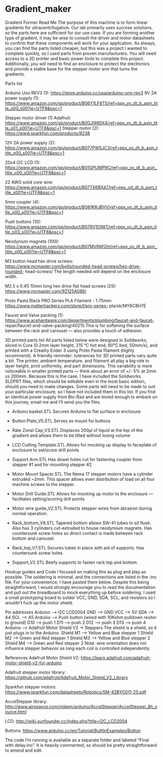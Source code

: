 # Gradient_maker
Gradient Former Read Me
The purpose of this machine is to form linear gradients for ultracentrifugation. Our lab primarily uses sucrose solutions, so the parts here are sufficient for our use case. If you are forming another type of gradient, it may be wise to consult the driver and motor datasheets to confirm that these components will work for your application. As always, you can find the parts listed cheaper, but this was a project I wanted to complete quickly, so I used parts from proven manufacturers. You will need access to a 3D printer and basic power tools to complete this project. Additionally, you will need to find an enclosure to protect the electronics and provide a stable base for the stepper motor arm that turns the gradients.

Parts list

Arduino Uno REV3 (1): https://store.arduino.cc/usa/arduino-uno-rev3 9V 2A power supply (1):
https://www.amazon.com/gp/product/B06Y1LF8T5/ref=ppx_yo_dt_b_asin_title_o00_s00?ie=UTF8&psc=1

Stepper motor driver (1) Adafruit:
https://www.amazon.com/gp/product/B00JI99DX4/ref=ppx_yo_dt_b_asin_title_o01_s00?ie=UTF8&psc=1 Stepper motor (2): https://www.sparkfun.com/products/9238

12V 2A power supply (2):
https://www.amazon.com/gp/product/B077PW5JC3/ref=ppx_yo_dt_b_asin_title_o00_s00?ie=UTF8&psc=1

20x4 I2C LCD (1):
https://www.amazon.com/gp/product/B01GPUMP9C/ref=ppx_yo_dt_b_asin_title_o00_s00?ie=UTF8&psc=1

22 AWG solid core wire:
https://www.amazon.com/gp/product/B07TX6BX47/ref=ppx_od_dt_b_asin_title_s00?ie=UTF8&psc=1

5mm coupler (4):
https://www.amazon.com/gp/product/B081KRJBVV/ref=ppx_yo_dt_b_asin_title_o00_s00?ie=UTF8&psc=1

Push buttons (10):
https://www.amazon.com/gp/product/B07RV1D98T/ref=ppx_yo_dt_b_asin_title_o03_s00?ie=UTF8&psc=1

Neodynium magnets (100):
https://www.amazon.com/gp/product/B07MV6M12H/ref=ppx_yo_dt_b_asin_title_o00_s00?ie=UTF8&psc=1

M3 button head hex drive screws: https://www.mcmaster.com/bolts/rounded-head-screws/hex-drive-rounded- head-screws/
The length needed will depend on the enclosure width.

M2.5 x 0.45 10mm long hex drive flat head screws (25): https://www.mcmaster.com/92125A088/

Proto Pasta Black PRO Series PLA Filament - 1.75mm: https://www.matterhackers.com/store/l/pro-series-
pla/sk/MY6C8H7E

Faucet and Valve packing (1): https://www.acehardware.com/departments/plumbing/faucet-and-faucet- repair/faucet-and-valve-packing/40215
This is for softening the surface between the rack and carousel — also provides a touch of adhesion.
                 
3D printed parts list
All parts listed below were designed in Solidworks, sliced in Cura (0.2mm layer height, 215 °C hot end, 60°C bed, 50mm/s), and printed with a Creality Ender 3 using Proto Pasta filament (highly recommend). A friendly reminder: tolerances for 3D printed parts vary quite a bit. The printer, ambient temperature, and filament all play a big role in layer height, print uniformity, and part dimensions. This variability is more noticeable in smaller printed parts — think about an error of +/- 5% at 2mm vs 200mm. Because this is the case, I have included the Solidworks SLDPRT files, which should be editable even in the most basic edition, should you need to make changes. Some parts will need to be made to suit your particular enclosure, so I have not included them in this list. If you find an identical power supply from Bio-Rad and are bored enough to embark on this journey, email me and I’ll send you the files.

- Arduino basket.STL
Secures Arduino to flat surface in enclosure

- Button Plate_V5.STL
Serves as mount for buttons

- Rate Zonal Cap_V3.STL
Displaces 200μl of liquid at the top of the gradient and allows them to be tilted without losing volume

- LCD Cutting Template.STL
Allows for mocking up display to faceplate of enclosure to set/score drill points

- Support Arm.STL
Has dowel holes cut for fastening coupler from stepper #1 and for mounting stepper #2

- Motor Mount Spacer.STL
The Nema 17 stepper motors have a cylinder extruded ~2mm. This spacer allows even distribution of
load on all four machine screws to the stepper.

- Motor Drill Guide.STL
Allows for mocking up motor to the enclosure — facilliates setting/scoring drill points

- Motor wire guide_V2.STL
Protects stepper wires from abrasion during normal operation.

- Rack_bottom_V8.STL
Tapered bottom allows SW-41 tubes to sit flush. Also has 3 cylinders cut-extruded to house neodymium
magnets. Has countersunk screw holes so direct contact is made between rack bottom and carousel.

- Rack_top_V7.STL
Secures tubes in place with aid of supports. Has countersunk screw holes

- Support_V2.STL
Beefy supports to fasten rack top and bottom.

Hookup guides and Code
I focused on making this as plug and play as possible. The soldering is minimal, and the connections are listed in the .ino file. For your convenience, I have pasted them below. Despite this being straightforward, I would strongly encourage you to read the documentation and pull out the breadboard to mock everything up before soldering. I used a small prototyping board to solder VCC, GND, SDA, SCL, and resistors so I wouldn’t fuck up the motor shield.

Pin addresses
Arduino --> I2C LCD2004 GND --> GND
VCC --> 5V
SDA --> A4
SCL --> A5
Arduino --> Push button (wired with 10Kohm pulldown resitor to ground) D10 --> push 1
D11 --> push 2
D12 --> push 3
D13 --> push 4
Arduino --> Adafruit Motor Shield V2 -> Steppers
The shield is a shield, so it just plugs in to the Arduino. Shield M1 --> Yellow and Blue stepper 1
Shield M2 --> Green and Red stepper 1
Shield M3 --> Yellow and Blue stepper 2
Shield M4 --> Green and Red stepper 2
Note: wire orientation does not influence stepper behavior as long each coil is controlled independently.

References
Adafruit Motor Shield V2: https://learn.adafruit.com/adafruit-motor-shield-v2-for-arduino

Adafruit stepper motor library: https://github.com/adafruit/Adafruit_Motor_Shield_V2_Library

Sparkfun stepper motors: https://www.sparkfun.com/datasheets/Robotics/SM-42BYG011-25.pdf 

AccelStepper library: http://www.airspayce.com/mikem/arduino/AccelStepper/AccelStepper_8h_source.html 

LCD: http://wiki.sunfounder.cc/index.php?title=I2C_LCD2004

Buttons: https://www.arduino.cc/en/Tutorial/BuiltInExamples/Button

The code I’m running is available as a separate folder and labeled “Final with delay.ino”. It is heavily commented, so should be pretty straightforward to amend and edit.
